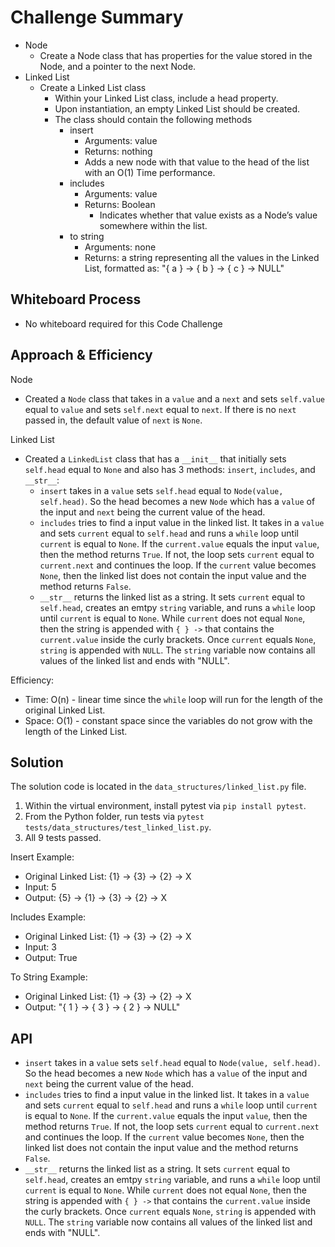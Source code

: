 # Challenge Summary

* Node
  * Create a Node class that has properties for the value stored in the Node, and a pointer to the next Node.
* Linked List
  * Create a Linked List class
    * Within your Linked List class, include a head property.
    * Upon instantiation, an empty Linked List should be created.
    * The class should contain the following methods
      * insert
        * Arguments: value
        * Returns: nothing
        * Adds a new node with that value to the head of the list with an O(1) Time performance.
      * includes
        * Arguments: value
        * Returns: Boolean
          * Indicates whether that value exists as a Node’s value somewhere within the list.
      * to string
        * Arguments: none
        * Returns: a string representing all the values in the Linked List, formatted as: "{ a } -> { b } -> { c } -> NULL"

## Whiteboard Process

* No whiteboard required for this Code Challenge

## Approach & Efficiency

Node
* Created a `Node` class that takes in a `value` and a `next` and sets `self.value` equal to `value` and sets `self.next` equal to `next`. If there is no `next` passed in, the default value of `next` is `None`.

Linked List
* Created a `LinkedList` class that has a `__init__` that initially sets `self.head` equal to `None` and also has 3 methods: `insert`, `includes`, and `__str__`:
  * `insert` takes in a `value` sets `self.head` equal to `Node(value, self.head)`. So the head becomes a new `Node` which has a `value` of the input and `next` being the current value of the head.
  * `includes` tries to find a input value in the linked list. It takes in a `value` and sets `current` equal to `self.head` and runs a `while` loop until `current` is equal to `None`. If the `current.value` equals the input `value`, then the method returns `True`. If not, the loop sets `current` equal to `current.next` and continues the loop. If the `current` value becomes `None`, then the linked list does not contain the input value and the method returns `False`.
  * `__str__` returns the linked list as a string. It sets `current` equal to `self.head`, creates an emtpy `string` variable, and runs a `while` loop until `current` is equal to `None`. While `current` does not equal `None`, then the string is appended with `{ } ->` that contains the `current.value` inside the curly brackets. Once `current` equals `None`, `string` is appended with `NULL`. The `string` variable now contains all values of the linked list and ends with "NULL".

Efficiency:
* Time: O(n) - linear time since the `while` loop will run for the length of the original Linked List.
* Space: O(1) - constant space since the variables do not grow with the length of the Linked List.

## Solution

The solution code is located in the `data_structures/linked_list.py` file.

1. Within the virtual environment, install pytest via `pip install pytest`.
2. From the Python folder, run tests via `pytest tests/data_structures/test_linked_list.py`.
3. All 9 tests passed.

Insert Example:
* Original Linked List: {1} -> {3} -> {2} -> X
* Input: 5
* Output: {5} -> {1} -> {3} -> {2} -> X

Includes Example:
* Original Linked List: {1} -> {3} -> {2} -> X
* Input: 3
* Output: True

To String Example:
* Original Linked List: {1} -> {3} -> {2} -> X
* Output: "{ 1 } -> { 3 } -> { 2 } -> NULL"

## API

* `insert` takes in a `value` sets `self.head` equal to `Node(value, self.head)`. So the head becomes a new `Node` which has a `value` of the input and `next` being the current value of the head.
* `includes` tries to find a input value in the linked list. It takes in a `value` and sets `current` equal to `self.head` and runs a `while` loop until `current` is equal to `None`. If the `current.value` equals the input `value`, then the method returns `True`. If not, the loop sets `current` equal to `current.next` and continues the loop. If the `current` value becomes `None`, then the linked list does not contain the input value and the method returns `False`.
* `__str__` returns the linked list as a string. It sets `current` equal to `self.head`, creates an emtpy `string` variable, and runs a `while` loop until `current` is equal to `None`. While `current` does not equal `None`, then the string is appended with `{ } ->` that contains the `current.value` inside the curly brackets. Once `current` equals `None`, `string` is appended with `NULL`. The `string` variable now contains all values of the linked list and ends with "NULL".
